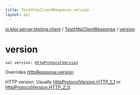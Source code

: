 ```yaml
---
title: TestHttpClientResponse.version - 
layout: api
---
```


<div class='api-docs-breadcrumbs'><a href="../index.html">io.ktor.server.testing.client</a> / <a href="index.html">TestHttpClientResponse</a> / <a href="./version.html">version</a></div>

# version

<div class="signature"><code><span class="keyword">val </span><span class="identifier">version</span><span class="symbol">: </span><a href="../../io.ktor.http/-http-protocol-version/index.html"><span class="identifier">HttpProtocolVersion</span></a></code></div>

Overrides <a href="../../io.ktor.client.response/-http-response/version.html">HttpResponse.version</a>

HTTP version. Usually <a href="../../io.ktor.http/-http-protocol-version/-h-t-t-p_1_1.html">HttpProtocolVersion.HTTP_1_1</a> or <a href="../../io.ktor.http/-http-protocol-version/-h-t-t-p_2_0.html">HttpProtocolVersion.HTTP_2_0</a>.

